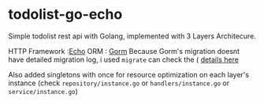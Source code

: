 # todolist-go-echo

Simple todolist rest api with Golang, implemented with 3 Layers Architecure.

HTTP Framework :<a href="https://echo.labstack.com/">Echo</a>
ORM : <a href="https://gorm.io/docs/">Gorm</a>
Because Gorm's migration doesnt have detailed migration log, i used `migrate` can check the ( <a href="github.com/golang-migrate/migrate">details here</a>


Also added singletons with once for resource optimization on each layer's instance 
(check `repository/instance.go` or `handlers/instance.go` or `service/instance.go`)
